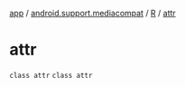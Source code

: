 [app](../../../index.md) / [android.support.mediacompat](../../index.md) / [R](../index.md) / [attr](./index.md)

# attr

`class attr`
`class attr`